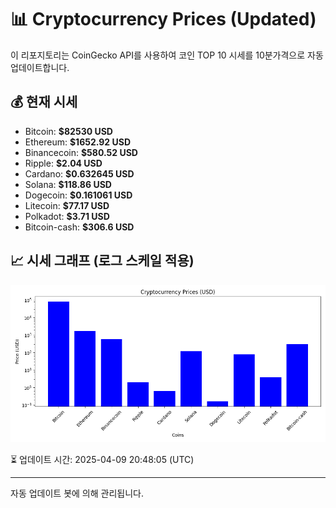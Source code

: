 
# 📊 Cryptocurrency Prices (Updated)

이 리포지토리는 CoinGecko API를 사용하여 코인 TOP 10 시세를 10분가격으로 자동 업데이트합니다.

## 💰 현재 시세
- Bitcoin: **$82530 USD**
- Ethereum: **$1652.92 USD**
- Binancecoin: **$580.52 USD**
- Ripple: **$2.04 USD**
- Cardano: **$0.632645 USD**
- Solana: **$118.86 USD**
- Dogecoin: **$0.161061 USD**
- Litecoin: **$77.17 USD**
- Polkadot: **$3.71 USD**
- Bitcoin-cash: **$306.6 USD**

## 📈 시세 그래프 (로그 스케일 적용)
![Crypto Prices](crypto_prices.png)

⏳ 업데이트 시간: 2025-04-09 20:48:05 (UTC)

---
자동 업데이트 봇에 의해 관리됩니다.
